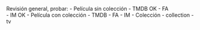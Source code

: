 Revisión general, probar:
	- Película sin colección
		- TMDB	OK
		- FA	
		- IM	OK
	- Película con  colección
		- TMDB
		- FA
		- IM
	- Colección
		- collection
		- tv

